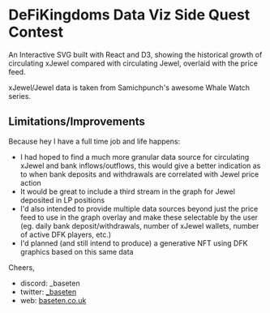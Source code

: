 # DeFiKingdoms Data Viz Side Quest Contest

An Interactive SVG built with React and D3, showing the historical growth of circulating 
xJewel compared with circulating Jewel, overlaid with the price feed.

xJewel/Jewel data is taken from Samichpunch's awesome Whale Watch series.

## Limitations/Improvements
Because hey I have a full time job and life happens:
* I had hoped to find a much more granular data source for circulating xJewel and bank inflows/outflows, this would give a better indication as to when bank deposits and withdrawals are correlated with Jewel price action
* It would be great to include a third stream in the graph for Jewel deposited in LP positions
* I'd also intended to provide multiple data sources beyond just the price feed to use in the graph overlay and make these selectable by the user (eg. daily bank deposit/withdrawals, number of xJewel wallets, number of active DFK players, etc.)
* I'd planned (and still intend to produce) a generative NFT using DFK graphics based on this same data

Cheers,
* discord: _baseten
* twitter: [_baseten](https://twitter.com/_baseten)
* web: [baseten.co.uk](https://baseten.co.uk)
